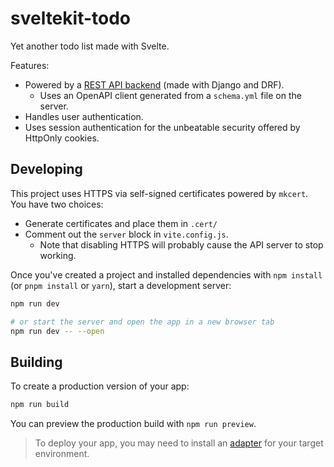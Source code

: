 # sveltekit-todo

Yet another todo list made with Svelte.

Features:
  - Powered by a [REST API backend](https://github.com/arcanemachine/django-todo-api) (made with Django and DRF).
    - Uses an OpenAPI client generated from a `schema.yml` file on the server.
  - Handles user authentication.
  - Uses session authentication for the unbeatable security offered by HttpOnly cookies.

## Developing

This project uses HTTPS via self-signed certificates powered by `mkcert`. You have two choices:
  - Generate certificates and place them in `.cert/`
  - Comment out the `server` block in `vite.config.js`.
    - Note that disabling HTTPS will probably cause the API server to stop working.

Once you've created a project and installed dependencies with `npm install` (or `pnpm install` or `yarn`), start a development server:

```bash
npm run dev

# or start the server and open the app in a new browser tab
npm run dev -- --open
```

## Building

To create a production version of your app:

```bash
npm run build
```

You can preview the production build with `npm run preview`.

> To deploy your app, you may need to install an [adapter](https://kit.svelte.dev/docs/adapters) for your target environment.
